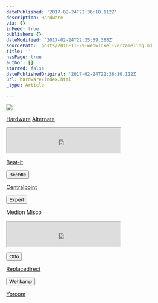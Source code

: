 ```yaml
---
datePublished: '2017-02-24T22:36:10.112Z'
description: Hardware
via: {}
inFeed: true
publisher: {}
dateModified: '2017-02-24T22:35:59.388Z'
sourcePath: _posts/2016-11-29-webwinkel-verzameling.md
title: ''
hasPage: true
author: []
starred: false
datePublishedOriginal: '2017-02-24T22:36:10.112Z'
url: hardware/index.html
_type: Article

---
```

![](https://the-grid-user-content.s3-us-west-2.amazonaws.com/dfe695bd-aa9b-42cf-ab7a-6a386efb1f3a.jpg)

[Hardware][0]
[Alternate][1]

<iframe src="https://the-grid.github.io/ed-userhtml/?g=eJw9z00SgjAMBeCrdLJwSRUQ_wgehYkQKUMpTMxMr29Fx03yVvleajJO-IngVNertTHGjLyyBFLOgreq9q6Kl33Z5vnxfGkPRXGqDu2O5vUmCEZJBlaE9uEpTGCEPUJYnov3S4SmHufBvKT7CzpmKtRzGt3EkgVOQvcBtpMzbsyWCb_Yz9qWotPZg4ljrw4hL0owjsfBpQrVHsxjkZ5TrxTTHwhgbFNbat6Y3UlE" height="65" style=""></iframe>

[Beat-it][2]

<button data-role="cta" style="">Bechtle</button>

[Centralpoint][3]

<button data-role="cta" style="">Expert</button>

[Medion][4]
[Misco][5]

<iframe src="https://the-grid.github.io/ed-userhtml/?g=eJyljkEOgyAURK9C_qJLQY2ttn57lAYRhQhifn_j9Uvc9ADdzLyZzUyvhSM7Izjm_S4lm4JJTzaLWS0Vm2X5NNh05e2i4_6IWCpV1nV1Jo1t23TqZMLTPgiCNS2WEV5j0NsKgmxA2NKcQkgHDL2Pi3iT-Y36P0cZHccA4vATO4SyUiCc9YvLJ66Zx0STJYSMOuQOhBx6qYcvjA5POw" height="66" style=""></iframe>

<button data-role="cta" style="">Otto</button>

[Replacedirect][6]

<button data-role="cta" style="">Wehkamp</button>

[Yorcom][7]

[0]: https://thegrid.ai/nederlandse-webwinkels/software "Software"
[1]: http://www.alternate.nl/tt/?tt=904_12_133761_&r=%2F
[2]: http://www.beat-it.nl/
[3]: http://www.centralpoint.nl/tracker/index.php?tt=534_12_133761_&r=%2F
[4]: http://tc.tradetracker.net/?c=3452&m=12&a=133761
[5]: https://www.misco.nl/
[6]: http://www.replacedirect.nl/page/startExternal/?tt=4825_12_133761_&r=%2F
[7]: https://www.yorcom.nl/
